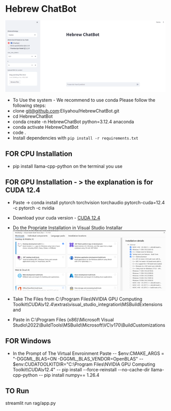 # Hebrew ChatBot
![Screenshot](/images/hebrewChatBotExample.png)

- To Use the system - We recommend to use conda
Please follow the following steps:
- clone git@github.com:Eliyahou/HebrewChatBot.git
- cd HebrewChatBot
- conda create -n HebrewChatBot python=3.12.4 anaconda
- conda activate HebrewChatBot
- code .
- Install dependencies with `pip install -r requirements.txt`
## FOR CPU Installation
- pip install llama-cpp-python on the terminal you use
## FOR GPU Installation - > the explanation is for CUDA 12.4 
- Paste -> conda install pytorch torchvision torchaudio pytorch-cuda=12.4 -c pytorch -c nvidia
- Download your cuda version - [CUDA 12.4](https://developer.download.nvidia.com/compute/cuda/12.4.0/local_installers/cuda_12.4.0_551.61_windows.exe)
- Do the Propriate Installation in Visual Studio Installar ![installator](/images/installator.png)

- Take The Files from C:\Program Files\NVIDIA GPU Computing Toolkit\CUDA\v12.4\extras\visual_studio_integration\MSBuildExtensions and
- Paste in C:\Program Files (x86)\Microsoft Visual Studio\2022\BuildTools\MSBuild\Microsoft\VC\v170\BuildCustomizations
## FOR Windows
  - In the Prompt of The Virtual Envroinment Paste
  -- $env:CMAKE_ARGS = "-DGGML_BLAS=ON -DGGML_BLAS_VENDOR=OpenBLAS"
  -- $env:CUDATOOLKITDIR="C:\Program Files\NVIDIA GPU Computing Toolkit\CUDA\v12.4"
  -- pip install --force-reinstall --no-cache-dir llama-cpp-python
  -- pip install numpy== 1.26.4
 ## TO Run
  streamlit run rag/app.py  
 


